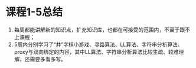 # 课程1-5总结

1. 每周都能讲解新的知识点，扩充知识库，也都在可接受的范围内，不至于跟不上课程；
2. 5周内分别学习了“井”字棋小游戏、寻路算法、LL算法、字符串分析算法、proxy与双向绑定的内容，其中LL算法、字符串分析算法比较生疏、较难理解，还需要多看多写。